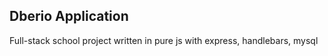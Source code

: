 ## Dberio Application

Full-stack school project written in pure js with express, handlebars, mysql

